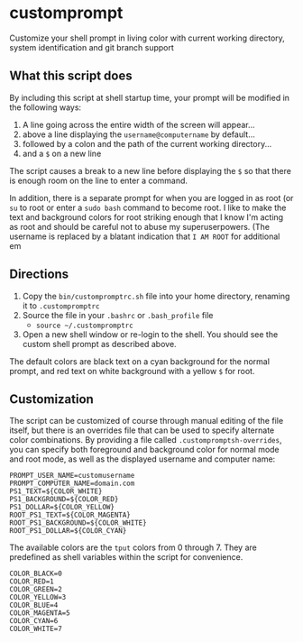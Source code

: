 # customprompt
Customize your shell prompt in living color with current working directory, system identification and git branch support

## What this script does

By including this script at shell startup time, your prompt will be modified in the following ways:

1. A line going across the entire width of the screen will appear...
2. above a line displaying the `username@computername` by default...
3. followed by a colon and the path of the current working directory...
4. and a `$` on a new line

The script causes a break to a new line before displaying the `$` so that there is enough room on the line to enter a command.

In addition, there is a separate prompt for when you are logged in as root (or `su` to root or enter a `sudo bash` command to become root. I like to make the text and background colors for root striking enough that I know I'm acting as root and should be careful not to abuse my superuserpowers. (The username is replaced by a blatant indication that `I AM ROOT` for additional em

## Directions

1. Copy the `bin/custompromptrc.sh` file into your home directory, renaming it to `.custompromptrc` 
1. Source the file in your `.bashrc` or `.bash_profile` file
   + ```source ~/.custompromptrc```
1. Open a new shell window or re-login to the shell. You should see the custom shell prompt as described above.

The default colors are black text on a cyan background for the normal prompt, and red text on white background with a yellow `$` for root.

## Customization

The script can be customized of course through manual editing of the file itself, but there is an overrides file that can be used to specify alternate color combinations. By providing a file called `.custompromptsh-overrides`, you can specify both foreground and background color for normal mode and root mode, as well as the displayed username and computer name:
```
PROMPT_USER_NAME=customusername
PROMPT_COMPUTER_NAME=domain.com
PS1_TEXT=${COLOR_WHITE}
PS1_BACKGROUND=${COLOR_RED}
PS1_DOLLAR=${COLOR_YELLOW}
ROOT_PS1_TEXT=${COLOR_MAGENTA}
ROOT_PS1_BACKGROUND=${COLOR_WHITE}
ROOT_PS1_DOLLAR=${COLOR_CYAN}
```
The available colors are the `tput` colors from 0 through 7. They are predefined as shell variables within the script for convenience.
```
COLOR_BLACK=0
COLOR_RED=1
COLOR_GREEN=2
COLOR_YELLOW=3
COLOR_BLUE=4
COLOR_MAGENTA=5
COLOR_CYAN=6
COLOR_WHITE=7
```
